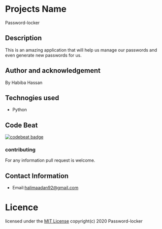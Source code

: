 # Projects  Name
 Password-locker
## Description
   This is an amazing application that will help us manage our passwords and even generate new passwords for us.
## Author and acknowledgement
 By Habiba Hassan
## Technogies used
 * Python
## Code Beat
[![codebeat badge](https://codebeat.co/badges/1272bd64-9ab6-48ce-9315-ab41a51a92bc)](https://codebeat.co/projects/github-com-habibahassan-password-locker-master)
### contributing
 For any information pull request is welcome.
## Contact Information
  *  Email:halimaadan92@gmail.com
#  Licence
 licensed under the [MIT License](license)
 copyright(c) 2020 Password-locker
